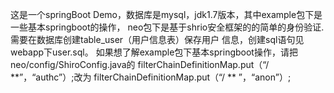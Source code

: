 这是一个springBoot Demo，数据库是mysql，jdk1.7版本，其中example包下是一些基本springboot的操作，
neo包下是基于shrio安全框架的的简单的身份验证.需要在数据库创建table_user（用户信息表）保存用户
信息，创建sql语句见webapp下user.sql。
如果想了解example包下基本springboot操作，请把neo/config/ShiroConfig.java的
filterChainDefinitionMap.put（“/ **”，“authc”）;改为
filterChainDefinitionMap.put（“/ ** ”，“anon”）;
